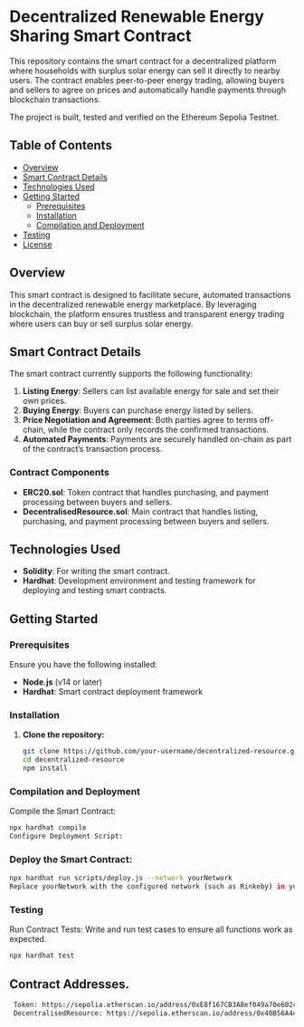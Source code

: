 # Decentralized Renewable Energy Sharing Smart Contract

This repository contains the smart contract for a decentralized platform where households with surplus solar energy can sell it directly to nearby users. The contract enables peer-to-peer energy trading, allowing buyers and sellers to agree on prices and automatically handle payments through blockchain transactions.

The project is built, tested and verified on the Ethereum Sepolia Testnet.

## Table of Contents

- [Overview](#overview)
- [Smart Contract Details](#smart-contract-details)
- [Technologies Used](#technologies-used)
- [Getting Started](#getting-started)
  - [Prerequisites](#prerequisites)
  - [Installation](#installation)
  - [Compilation and Deployment](#compilation-and-deployment)
- [Testing](#testing)
- [License](#license)

## Overview

This smart contract is designed to facilitate secure, automated transactions in the decentralized renewable energy marketplace. By leveraging blockchain, the platform ensures trustless and transparent energy trading where users can buy or sell surplus solar energy.

## Smart Contract Details

The smart contract currently supports the following functionality:

1. **Listing Energy**: Sellers can list available energy for sale and set their own prices.
2. **Buying Energy**: Buyers can purchase energy listed by sellers.
3. **Price Negotiation and Agreement**: Both parties agree to terms off-chain, while the contract only records the confirmed transactions.
4. **Automated Payments**: Payments are securely handled on-chain as part of the contract’s transaction process.

### Contract Components

- **ERC20.sol**: Token contract that handles purchasing, and payment processing between buyers and sellers.
- **DecentralisedResource.sol**: Main contract that handles listing, purchasing, and payment processing between buyers and sellers.

## Technologies Used

- **Solidity**: For writing the smart contract.
- **Hardhat**: Development environment and testing framework for deploying and testing smart contracts.

## Getting Started

### Prerequisites

Ensure you have the following installed:

- **Node.js** (v14 or later)
- **Hardhat**: Smart contract deployment framework

### Installation

1. **Clone the repository:**
   ```bash
   git clone https://github.com/your-username/decentralized-resource.git
   cd decentralized-resource
   npm install
   ```

### Compilation and Deployment

Compile the Smart Contract:

```bash
npx hardhat compile
Configure Deployment Script:
```

### Deploy the Smart Contract:

```bash
npx hardhat run scripts/deploy.js --network yourNetwork
Replace yourNetwork with the configured network (such as Rinkeby) in your Hardhat config file.
```

### Testing

Run Contract Tests: Write and run test cases to ensure all functions work as expected.

```bash
npx hardhat test
```

## Contract Addresses.

```bash
 Token: https://sepolia.etherscan.io/address/0xE8f167CB3A8ef049a70e602c3C74076a75D5bc0c
 DecentralisedResource: https://sepolia.etherscan.io/address/0x40B56A4e83eBbE5c0c3Cd45F733cB9EF1E9F01cE
```

